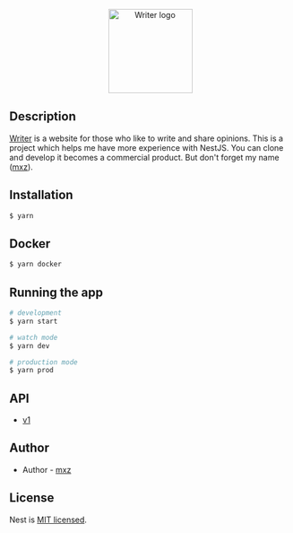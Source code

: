 <p align="center">
  <a href="https://github.com/Z-orgs/Writer" target="blank"><img src="https://i.imgur.com/KpO3IB7.png" width="150" alt="Writer logo" /></a>
</p>

## Description

[Writer](https://github.com/Z-orgs/Writer) is a website for those who like to write and share opinions.
This is a project which helps me have more experience with NestJS.
You can clone and develop it becomes a commercial product. But don't forget my name ([mxz](https://github.com/mxzxm)).

## Installation

```bash
$ yarn
```

## Docker

```bash
$ yarn docker
```

## Running the app

```bash
# development
$ yarn start

# watch mode
$ yarn dev

# production mode
$ yarn prod
```

## API
- [v1](https://documenter.getpostman.com/view/20764163/2s93RWPWe4)

## Author

- Author - [mxz](https://github.com/mxzLV)

## License

Nest is [MIT licensed](LICENSE).
